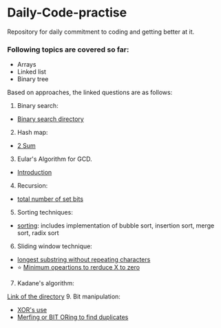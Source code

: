 # Daily-Code-practise

Repository for daily commitment to coding and getting better at it.   

### Following topics are covered so far:  
- Arrays
- Linked list
- Binary tree




Based on approaches, the linked questions are as follows: 

1. Binary search:

- [Binary search directory](https://github.com/PragyaMaroti/Daily-Code-practise/tree/main/Binary%20search)



2. Hash map:
- [2 Sum](https://github.com/PragyaMaroti/Daily-Code-practise/blob/main/2%20pointers:%20brute-%20force%2C%20hash%20map%20and%20binary%20search%20approach.md)


3. Eular's Algorithm for GCD.
- [Introduction](https://github.com/PragyaMaroti/Daily-Code-practise/blob/main/GCD/euclid's%20algorithm.md)


4. Recursion: 
- [total number of set bits](https://github.com/PragyaMaroti/Daily-Code-practise/blob/main/bit%20manipulation/count%20total%20number%20of%20set%20bits.md)  

5. Sorting techniques:

- [sorting](https://github.com/PragyaMaroti/Daily-Code-practise/blob/main/sorting.md): includes implementation of bubble sort, insertion sort, merge sort, radix sort   

6. Sliding window technique: 

- [longest substring without repeating characters](https://github.com/PragyaMaroti/Daily-Code-practise/blob/main/array/longest%20substring%20without%20repeating%20character.md)  
- ⭐ [Minimum opeartions to rerduce X to zero](https://github.com/PragyaMaroti/Daily-Code-practise/blob/main/array/Minimum%20Operations%20to%20Reduce%20X%20to%20Zero.md)

7. Kadane's  algorithm:  

[Link of the directory](https://github.com/PragyaMaroti/Daily-Code-practise/tree/main/array/kadane's%20algorithm)
9. Bit manipulation: 
- [XOR's use](https://github.com/PragyaMaroti/Daily-Code-practise/blob/main/missing%20number.md)
- [Merfing or BIT ORing to find duplicates](https://github.com/PragyaMaroti/Daily-Code-practise/commit/466c9e20da329eafb1b3c8c142222aa37d19f023)
